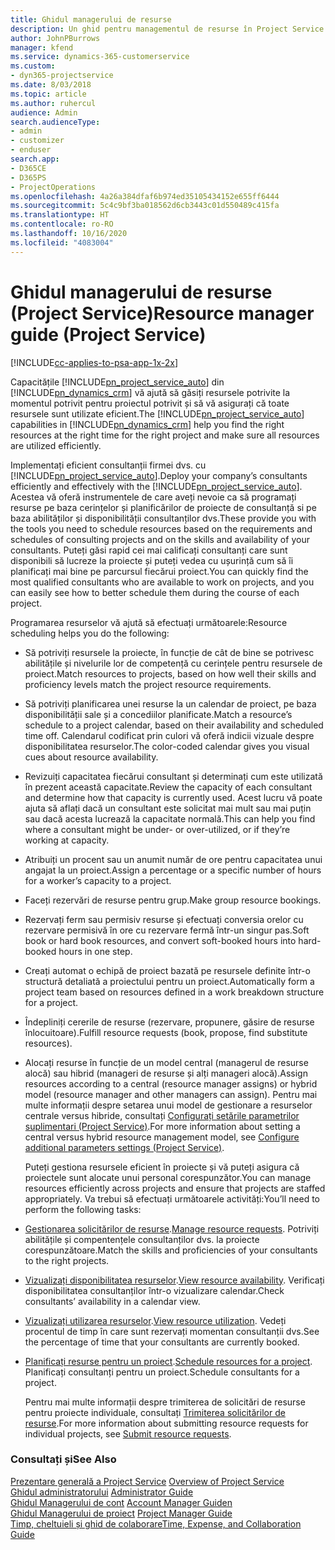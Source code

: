 ```yaml
---
title: Ghidul managerului de resurse
description: Un ghid pentru managementul de resurse în Project Service
author: JohnPBurrows
manager: kfend
ms.service: dynamics-365-customerservice
ms.custom:
- dyn365-projectservice
ms.date: 8/03/2018
ms.topic: article
ms.author: ruhercul
audience: Admin
search.audienceType:
- admin
- customizer
- enduser
search.app:
- D365CE
- D365PS
- ProjectOperations
ms.openlocfilehash: 4a26a384dfaf6b974ed35105434152e655ff6444
ms.sourcegitcommit: 5c4c9bf3ba018562d6cb3443c01d550489c415fa
ms.translationtype: HT
ms.contentlocale: ro-RO
ms.lasthandoff: 10/16/2020
ms.locfileid: "4083004"
---
```

# <a name="resource-manager-guide-project-service"></a><span data-ttu-id="8d082-103">Ghidul managerului de resurse (Project Service)</span><span class="sxs-lookup"><span data-stu-id="8d082-103">Resource manager guide (Project Service)</span></span>

[!INCLUDE[cc-applies-to-psa-app-1x-2x](../includes/cc-applies-to-psa-app-1x-2x.md)]

<span data-ttu-id="8d082-104">Capacitățile [!INCLUDE[pn_project_service_auto](../includes/pn-project-service-auto.md)] din [!INCLUDE[pn_dynamics_crm](../includes/pn-dynamics-crm.md)] vă ajută să găsiți resursele potrivite la momentul potrivit pentru proiectul potrivit și să vă asigurați că toate resursele sunt utilizate eficient.</span><span class="sxs-lookup"><span data-stu-id="8d082-104">The [!INCLUDE[pn_project_service_auto](../includes/pn-project-service-auto.md)] capabilities in [!INCLUDE[pn_dynamics_crm](../includes/pn-dynamics-crm.md)] help you find the right resources at the right time for the right project and make sure all resources are utilized efficiently.</span></span>  
  
 <span data-ttu-id="8d082-105">Implementați eficient consultanții firmei dvs. cu [!INCLUDE[pn_project_service_auto](../includes/pn-project-service-auto.md)].</span><span class="sxs-lookup"><span data-stu-id="8d082-105">Deploy your company’s consultants efficiently and effectively with the [!INCLUDE[pn_project_service_auto](../includes/pn-project-service-auto.md)].</span></span> <span data-ttu-id="8d082-106">Acestea vă oferă instrumentele de care aveți nevoie ca să programați resurse pe baza cerințelor și planificărilor de proiecte de consultanță si pe baza abilităților și disponibilității consultanților dvs.</span><span class="sxs-lookup"><span data-stu-id="8d082-106">These provide you with the tools you need to schedule resources based on the requirements and schedules of consulting projects and on the skills and availability of your consultants.</span></span> <span data-ttu-id="8d082-107">Puteți găsi rapid cei mai calificați consultanți care sunt disponibili să lucreze la proiecte și puteți vedea cu ușurință cum să îi planificați mai bine pe parcursul fiecărui proiect.</span><span class="sxs-lookup"><span data-stu-id="8d082-107">You can quickly find the most qualified consultants who are available to work on projects, and you can easily see how to better schedule them during the course of each project.</span></span>  
  
 <span data-ttu-id="8d082-108">Programarea resurselor vă ajută să efectuați următoarele:</span><span class="sxs-lookup"><span data-stu-id="8d082-108">Resource scheduling helps you do the following:</span></span>  
  
- <span data-ttu-id="8d082-109">Să potriviți resursele la proiecte, în funcție de cât de bine se potrivesc abilitățile și nivelurile lor de competență cu cerințele pentru resursele de proiect.</span><span class="sxs-lookup"><span data-stu-id="8d082-109">Match resources to projects, based on how well their skills and proficiency levels match the project resource requirements.</span></span>  
  
- <span data-ttu-id="8d082-110">Să potriviți planificarea unei resurse la un calendar de proiect, pe baza disponibilității sale și a concediilor planificate.</span><span class="sxs-lookup"><span data-stu-id="8d082-110">Match a resource’s schedule to a project calendar, based on their availability and scheduled time off.</span></span> <span data-ttu-id="8d082-111">Calendarul codificat prin culori vă oferă indicii vizuale despre disponibilitatea resurselor.</span><span class="sxs-lookup"><span data-stu-id="8d082-111">The color-coded calendar gives you visual cues about resource availability.</span></span>  
  
- <span data-ttu-id="8d082-112">Revizuiți capacitatea fiecărui consultant și determinați cum este utilizată în prezent această capacitate.</span><span class="sxs-lookup"><span data-stu-id="8d082-112">Review the capacity of each consultant and determine how that capacity is currently used.</span></span> <span data-ttu-id="8d082-113">Acest lucru vă poate ajuta să aflați dacă un consultant este solicitat mai mult sau mai puțin sau dacă acesta lucrează la capacitate normală.</span><span class="sxs-lookup"><span data-stu-id="8d082-113">This can help you find where a consultant might be under- or over-utilized, or if they’re working at capacity.</span></span>  
  
- <span data-ttu-id="8d082-114">Atribuiți un procent sau un anumit număr de ore pentru capacitatea unui angajat la un proiect.</span><span class="sxs-lookup"><span data-stu-id="8d082-114">Assign a percentage or a specific number of hours for a worker’s capacity to a project.</span></span>  
  
- <span data-ttu-id="8d082-115">Faceți rezervări de resurse pentru grup.</span><span class="sxs-lookup"><span data-stu-id="8d082-115">Make group resource bookings.</span></span>  
  
- <span data-ttu-id="8d082-116">Rezervați ferm sau permisiv resurse și efectuați conversia orelor cu rezervare permisivă în ore cu rezervare fermă într-un singur pas.</span><span class="sxs-lookup"><span data-stu-id="8d082-116">Soft book or hard book resources, and convert soft-booked hours into hard-booked hours in one step.</span></span>  
  
- <span data-ttu-id="8d082-117">Creați automat o echipă de proiect bazată pe resursele definite într-o structură detaliată a proiectului pentru un proiect.</span><span class="sxs-lookup"><span data-stu-id="8d082-117">Automatically form a project team based on resources defined in a work breakdown structure for a project.</span></span>  
  
- <span data-ttu-id="8d082-118">Îndepliniți cererile de resurse (rezervare, propunere, găsire de resurse înlocuitoare).</span><span class="sxs-lookup"><span data-stu-id="8d082-118">Fulfill resource requests (book, propose, find substitute resources).</span></span>  
  
- <span data-ttu-id="8d082-119">Alocați resurse în funcție de un model central (managerul de resurse alocă) sau hibrid (manageri de resurse și alți manageri alocă).</span><span class="sxs-lookup"><span data-stu-id="8d082-119">Assign resources according to a central (resource manager assigns) or hybrid model (resource manager and other managers can assign).</span></span> <span data-ttu-id="8d082-120">Pentru mai multe informații despre setarea unui model de gestionare a resurselor centrale versus hibride, consultați [Configurați setările parametrilor suplimentari (Project Service)](../psa/configure-additional-parameters-settings.md).</span><span class="sxs-lookup"><span data-stu-id="8d082-120">For more information about setting a central versus hybrid resource management model, see [Configure additional parameters settings (Project Service)](../psa/configure-additional-parameters-settings.md).</span></span>  
  
  <span data-ttu-id="8d082-121">Puteți gestiona resursele eficient în proiecte și vă puteți asigura că proiectele sunt alocate unui personal corespunzător.</span><span class="sxs-lookup"><span data-stu-id="8d082-121">You can manage resources efficiently across projects and ensure that projects are staffed appropriately.</span></span> <span data-ttu-id="8d082-122">Va trebui să efectuați următoarele activități:</span><span class="sxs-lookup"><span data-stu-id="8d082-122">You’ll need to perform the following tasks:</span></span>  
  
- <span data-ttu-id="8d082-123">[Gestionarea solicitărilor de resurse](../psa/manage-resource-requests.md).</span><span class="sxs-lookup"><span data-stu-id="8d082-123">[Manage resource requests](../psa/manage-resource-requests.md).</span></span> <span data-ttu-id="8d082-124">Potriviți abilitățile și compentențele consultanților dvs. la proiecte corespunzătoare.</span><span class="sxs-lookup"><span data-stu-id="8d082-124">Match the skills and proficiencies of your consultants to the right projects.</span></span>  
  
- <span data-ttu-id="8d082-125">[Vizualizați disponibilitatea resurselor](../psa/view-resource-availability.md).</span><span class="sxs-lookup"><span data-stu-id="8d082-125">[View resource availability](../psa/view-resource-availability.md).</span></span> <span data-ttu-id="8d082-126">Verificați disponibilitatea consultanților într-o vizualizare calendar.</span><span class="sxs-lookup"><span data-stu-id="8d082-126">Check consultants’ availability in a calendar view.</span></span>  
  
- <span data-ttu-id="8d082-127">[Vizualizați utilizarea resurselor](../psa/view-resource-utilization.md).</span><span class="sxs-lookup"><span data-stu-id="8d082-127">[View resource utilization](../psa/view-resource-utilization.md).</span></span> <span data-ttu-id="8d082-128">Vedeți procentul de timp în care sunt rezervați momentan consultanții dvs.</span><span class="sxs-lookup"><span data-stu-id="8d082-128">See the percentage of time that your consultants are currently booked.</span></span>  
  
- <span data-ttu-id="8d082-129">[Planificați resurse pentru un proiect](../psa/schedule-resources-project.md).</span><span class="sxs-lookup"><span data-stu-id="8d082-129">[Schedule resources for a project](../psa/schedule-resources-project.md).</span></span> <span data-ttu-id="8d082-130">Planificați consultanți pentru un proiect.</span><span class="sxs-lookup"><span data-stu-id="8d082-130">Schedule consultants for a project.</span></span>  
  
  <span data-ttu-id="8d082-131">Pentru mai multe informații despre trimiterea de solicitări de resurse pentru proiecte individuale, consultați [Trimiterea solicitărilor de resurse](../psa/submit-resource-requests.md).</span><span class="sxs-lookup"><span data-stu-id="8d082-131">For more information about submitting resource requests for individual projects, see [Submit resource requests](../psa/submit-resource-requests.md).</span></span>  
  
### <a name="see-also"></a><span data-ttu-id="8d082-132">Consultați și</span><span class="sxs-lookup"><span data-stu-id="8d082-132">See Also</span></span>  
 <span data-ttu-id="8d082-133">[Prezentare generală a Project Service](../psa/overview.md) </span><span class="sxs-lookup"><span data-stu-id="8d082-133">[Overview of Project Service](../psa/overview.md) </span></span>  
 <span data-ttu-id="8d082-134">[Ghidul administratorului](../psa/admin-guide.md) </span><span class="sxs-lookup"><span data-stu-id="8d082-134">[Administrator Guide](../psa/admin-guide.md) </span></span>  
 <span data-ttu-id="8d082-135">[Ghidul Managerului de cont](../psa/account-manager-guide.md) </span><span class="sxs-lookup"><span data-stu-id="8d082-135">[Account Manager Guiden](../psa/account-manager-guide.md) </span></span>  
 <span data-ttu-id="8d082-136">[Ghidul Managerului de proiect](../psa/project-manager-guide.md) </span><span class="sxs-lookup"><span data-stu-id="8d082-136">[Project Manager Guide](../psa/project-manager-guide.md) </span></span>  
 [<span data-ttu-id="8d082-137">Timp, cheltuieli și ghid de colaborare</span><span class="sxs-lookup"><span data-stu-id="8d082-137">Time, Expense, and Collaboration Guide</span></span>](../psa/time-expense-collaboration-guide.md)
